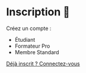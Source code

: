 # Inscription 📝

Créez un compte :
- Étudiant
- Formateur Pro
- Membre Standard

[Déjà inscrit ? Connectez-vous](PageConnexion.md)
